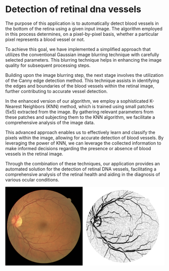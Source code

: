 # Detection of retinal dna vessels


The purpose of this application is to automatically detect blood vessels in the bottom of the retina using a given input image. The algorithm employed in this process determines, on a pixel-by-pixel basis, whether a particular pixel represents a blood vessel or not.

To achieve this goal, we have implemented a simplified approach that utilizes the conventional Gaussian image blurring technique with carefully selected parameters. This blurring technique helps in enhancing the image quality for subsequent processing steps.

Building upon the image blurring step, the next stage involves the utilization of the Canny edge detection method. This technique assists in identifying the edges and boundaries of the blood vessels within the retinal image, further contributing to accurate vessel detection.

In the enhanced version of our algorithm, we employ a sophisticated K-Nearest Neighbors (KNN) method, which is trained using small patches (5x5) extracted from the image. By gathering relevant parameters from these patches and subjecting them to the KNN algorithm, we facilitate a comprehensive analysis of the image data.

This advanced approach enables us to effectively learn and classify the pixels within the image, allowing for accurate detection of blood vessels. By leveraging the power of KNN, we can leverage the collected information to make informed decisions regarding the presence or absence of blood vessels in the retinal image.

Through the combination of these techniques, our application provides an automated solution for the detection of retinal DNA vessels, facilitating a comprehensive analysis of the retinal health and aiding in the diagnosis of various ocular conditions.

![Screenshot of a retinal dna vessels detection](screen.png)
